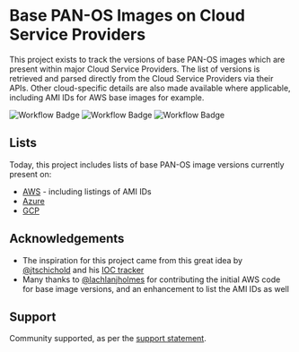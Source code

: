 # Base PAN-OS Images on Cloud Service Providers

This project exists to track the versions of base PAN-OS images which are present within major Cloud Service Providers. The list of versions is retrieved and parsed directly from the Cloud Service Providers via their APIs. Other cloud-specific details are also made available where applicable, including AMI IDs for AWS base images for example.

![Workflow Badge](https://github.com/jamesholland-uk/pan-os-csp-versions/actions/workflows/aws-actions.yml/badge.svg)
![Workflow Badge](https://github.com/jamesholland-uk/pan-os-csp-versions/actions/workflows/azure-actions.yml/badge.svg)
![Workflow Badge](https://github.com/jamesholland-uk/pan-os-csp-versions/actions/workflows/gcp-actions.yml/badge.svg)

## Lists

Today, this project includes lists of base PAN-OS image versions currently present on:

- [AWS](aws.md) - including listings of AMI IDs
- [Azure](azure.md)
- [GCP](gcp.md)

## Acknowledgements

- The inspiration for this project came from this great idea by [@jtschichold](https://www.github.com/jtschichold) and his [IOC tracker](https://github.com/jtschichold/panwdbl-actions)
- Many thanks to [@lachlanjholmes](https://www.github.com/lachlanjholmes) for contributing the initial AWS code for base image versions, and an enhancement to list the AMI IDs as well

## Support
Community supported, as per the [support statement](SUPPORT.md).
